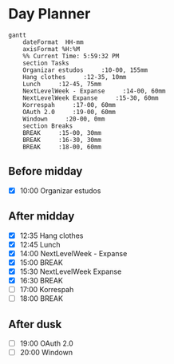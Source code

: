 # Day Planner
```mermaid
gantt
    dateFormat  HH-mm
    axisFormat %H:%M
    %% Current Time: 5:59:32 PM
    section Tasks
    Organizar estudos     :10-00, 155mm
    Hang clothes     :12-35, 10mm
    Lunch     :12-45, 75mm
    NextLevelWeek - Expanse     :14-00, 60mm
    NextLevelWeek Expanse     :15-30, 60mm
    Korrespah     :17-00, 60mm
    OAuth 2.0     :19-00, 60mm
    Windown     :20-00, 0mm
    section Breaks
    BREAK     :15-00, 30mm
    BREAK     :16-30, 30mm
    BREAK     :18-00, 60mm
```

## Before midday
- [x] 10:00 Organizar estudos

## After midday
- [x] 12:35 Hang clothes
- [x] 12:45 Lunch
- [x] 14:00 NextLevelWeek - Expanse
- [x] 15:00 BREAK
- [x] 15:30 NextLevelWeek Expanse
- [x] 16:30 BREAK
- [ ] 17:00 Korrespah
- [ ] 18:00 BREAK
## After dusk
- [ ] 19:00 OAuth 2.0
- [ ] 20:00 Windown